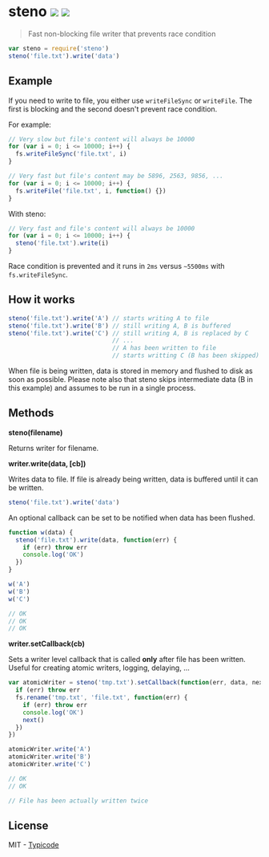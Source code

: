 # steno [![](https://badge.fury.io/js/steno.svg)](http://badge.fury.io/js/steno) [![](https://travis-ci.org/typicode/steno.svg?branch=master)](https://travis-ci.org/typicode/steno)

> Fast non-blocking file writer that prevents race condition

```javascript
var steno = require('steno')
steno('file.txt').write('data')
```

## Example

If you need to write to file, you either use `writeFileSync` or `writeFile`. The first is blocking and the second doesn't prevent race condition.

For example:

```javascript
// Very slow but file's content will always be 10000
for (var i = 0; i <= 10000; i++) {
  fs.writeFileSync('file.txt', i)
}
```

```javascript
// Very fast but file's content may be 5896, 2563, 9856, ...
for (var i = 0; i <= 10000; i++) {
  fs.writeFile('file.txt', i, function() {})
}
```

With steno:

```javascript
// Very fast and file's content will always be 10000
for (var i = 0; i <= 10000; i++) {
  steno('file.txt').write(i)
}
```

Race condition is prevented and it runs in `2ms` versus `~5500ms` with `fs.writeFileSync`.

## How it works

```javascript
steno('file.txt').write('A') // starts writing A to file
steno('file.txt').write('B') // still writing A, B is buffered
steno('file.txt').write('C') // still writing A, B is replaced by C
                             // ...
                             // A has been written to file
                             // starts writting C (B has been skipped)
```

When file is being written, data is stored in memory and flushed to disk as soon as possible. Please note also that steno skips intermediate data (B in this example) and assumes to be run in a single process.

## Methods

__steno(filename)__

Returns writer for filename.

__writer.write(data, [cb])__

Writes data to file. If file is already being written, data is buffered until it can be written.

```javascript
steno('file.txt').write('data')
```

An optional callback can be set to be notified when data has been flushed.

```javascript
function w(data) {
  steno('file.txt').write(data, function(err) {
    if (err) throw err
    console.log('OK')
  })
}

w('A')
w('B')
w('C')

// OK
// OK
// OK
```

__writer.setCallback(cb)__

Sets a writer level callback that is called __only__ after file has been written. Useful for creating atomic writers, logging, delaying, ...

```javascript
var atomicWriter = steno('tmp.txt').setCallback(function(err, data, next) {
  if (err) throw err
  fs.rename('tmp.txt', 'file.txt', function(err) {
    if (err) throw err
    console.log('OK')
    next()
  })
})

atomicWriter.write('A')
atomicWriter.write('B')
atomicWriter.write('C')

// OK
// OK

// File has been actually written twice
```

## License

MIT - [Typicode](https://github.com/typicode)
